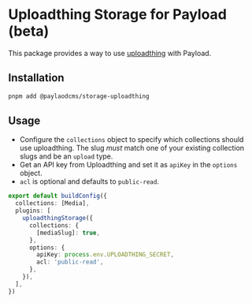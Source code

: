 # Uploadthing Storage for Payload (beta)

This package provides a way to use [uploadthing](https://uploadthing.com) with Payload.

## Installation

```sh
pnpm add @paylaodcms/storage-uploadthing
```

## Usage

- Configure the `collections` object to specify which collections should use uploadthing. The slug _must_ match one of your existing collection slugs and be an `upload` type.
- Get an API key from Uploadthing and set it as `apiKey` in the `options` object.
- `acl` is optional and defaults to `public-read`.

```ts
export default buildConfig({
  collections: [Media],
  plugins: [
    uploadthingStorage({
      collections: {
        [mediaSlug]: true,
      },
      options: {
        apiKey: process.env.UPLOADTHING_SECRET,
        acl: 'public-read',
      },
    }),
  ],
})
```

